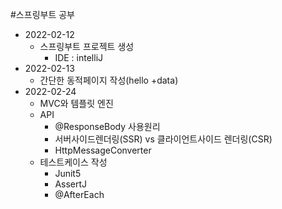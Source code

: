 #스프링부트 공부
* 2022-02-12
   * 스프링부트 프로젝트 생성
      * IDE : intelliJ
* 2022-02-13
   * 간단한 동적페이지 작성(hello +data)
* 2022-02-24
   * MVC와 템플릿 엔진
   * API
     * @ResponseBody 사용원리
     * 서버사이드렌더링(SSR) vs 클라이언트사이드 렌더링(CSR)
     * HttpMessageConverter
   * 테스트케이스 작성
     * Junit5
     * AssertJ
     * @AfterEach 
